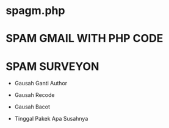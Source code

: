 # spagm.php

# SPAM GMAIL WITH PHP CODE 
# SPAM SURVEYON

+ Gausah Ganti Author
+ Gausah Recode 
+ Gausah Bacot

+ Tinggal Pakek Apa Susahnya 

